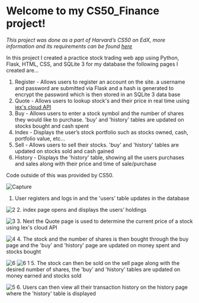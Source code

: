 <h1> Welcome to my CS50_Finance project! </h1>

*This project was done as a part of Harvard’s CS50 on EdX, more information and its requirements can be found [here](https://cs50.harvard.edu/x/2021/psets/9/finance/)*

In this project I created a practice stock trading web app using Python, Flask, HTML, CSS, and SQLite 3 for my database
the following pages I created are...

1. Register - Allows users to register an account on the site. a username and password are submitted via Flask and a hash is generated to encrypt the password which is then stored in an SQLite 3 data base
2. Quote - Allows users to lookup stock's and their price in real time using [iex's cloud API](https://iexcloud.io/)
3. Buy - Allows users to enter a stock symbol and the number of shares they would like to purchase. 'buy' and 'history' tables are updated on stocks bought and cash spent
4. Index - Displays the user’s stock portfolio such as stocks owned, cash, portfolio value, etc...
5. Sell - Allows users to sell their stocks. 'buy' and 'history' tables are updated on stocks sold and cash gained
6. History - Displays the 'history' table, showing all the users purchases and sales along with their price and time of sale/purchase

Code outside of this was provided by CS50.

![Capture](https://user-images.githubusercontent.com/82200170/141901981-e3de964c-a4c6-4cb8-ae7b-de62d5008901.JPG)
1. User registers and logs in and the 'users' table updates in the database



![2](https://user-images.githubusercontent.com/82200170/141902619-9d5496b3-364d-4520-94be-2a29d363c354.JPG)
2. index page opens and displays the users’ holdings 



![3](https://user-images.githubusercontent.com/82200170/141902998-035ca9ff-a6fd-41cb-a9f6-5be164674441.JPG)
3. Next the Quote page is used to determine the current price of a stock using Iex's cloud API



![4](https://user-images.githubusercontent.com/82200170/141904086-3b7bad4c-d1ca-4a66-af25-a943d8f7ca5f.JPG)
4. The stock and the number of shares is then bought through the buy page and the 'buy' and 'history' page are updated on money spent and stocks bought



![6](https://user-images.githubusercontent.com/82200170/141897383-2cbf710b-b173-4b5d-9575-6f02620db8e0.JPG)
![6 1](https://user-images.githubusercontent.com/82200170/141904770-ddecfd25-36c7-4d47-b025-fb3640f72b01.JPG)
5. The stock can then be sold on the sell page along with the desired number of shares, the 'buy' and 'history' tables are updated on money earned and stocks sold



![5](https://user-images.githubusercontent.com/82200170/141905580-e8c1a5e2-0e8f-43e0-8e8d-b0b3569b3cf4.JPG)
6. Users can then view all their transaction history on the history page where the 'history' table is displayed
